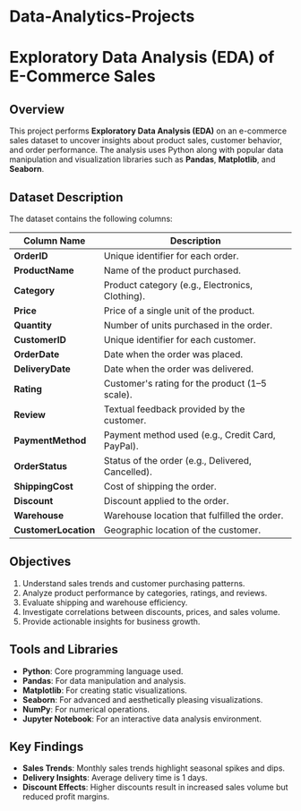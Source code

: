 # Data-Analytics-Projects
# Exploratory Data Analysis (EDA) of E-Commerce Sales

## Overview
This project performs **Exploratory Data Analysis (EDA)** on an e-commerce sales dataset to uncover insights about product sales, customer behavior, and order performance. The analysis uses Python along with popular data manipulation and visualization libraries such as **Pandas**, **Matplotlib**, and **Seaborn**.

## Dataset Description
The dataset contains the following columns:

| Column Name       | Description                                         |
|-------------------|-----------------------------------------------------|
| **OrderID**       | Unique identifier for each order.                   |
| **ProductName**   | Name of the product purchased.                      |
| **Category**      | Product category (e.g., Electronics, Clothing).     |
| **Price**         | Price of a single unit of the product.              |
| **Quantity**      | Number of units purchased in the order.             |
| **CustomerID**    | Unique identifier for each customer.                |
| **OrderDate**     | Date when the order was placed.                     |
| **DeliveryDate**  | Date when the order was delivered.                  |
| **Rating**        | Customer's rating for the product (1–5 scale).      |
| **Review**        | Textual feedback provided by the customer.          |
| **PaymentMethod** | Payment method used (e.g., Credit Card, PayPal).    |
| **OrderStatus**   | Status of the order (e.g., Delivered, Cancelled).   |
| **ShippingCost**  | Cost of shipping the order.                         |
| **Discount**      | Discount applied to the order.                      |
| **Warehouse**     | Warehouse location that fulfilled the order.        |
| **CustomerLocation** | Geographic location of the customer.             |

## Objectives
1. Understand sales trends and customer purchasing patterns.
2. Analyze product performance by categories, ratings, and reviews.
3. Evaluate shipping and warehouse efficiency.
4. Investigate correlations between discounts, prices, and sales volume.
5. Provide actionable insights for business growth.

## Tools and Libraries
- **Python**: Core programming language used.
- **Pandas**: For data manipulation and analysis.
- **Matplotlib**: For creating static visualizations.
- **Seaborn**: For advanced and aesthetically pleasing visualizations.
- **NumPy**: For numerical operations.
- **Jupyter Notebook**: For an interactive data analysis environment.

## Key Findings
- **Sales Trends**: Monthly sales trends highlight seasonal spikes and dips.
- **Delivery Insights**: Average delivery time is 1 days.
- **Discount Effects**: Higher discounts result in increased sales volume but reduced profit margins.
